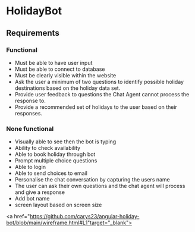 # HolidayBot

## Requirements

### Functional
*	Must be able to have user input
*	Must be able to connect to database
*   Must be clearly visible within the website
*   Ask the user a minimum of two questions to identify possible holiday destinations
    based on the holiday data set. 
*   Provide user feedback to questions the Chat Agent cannot process the response to.
*   Provide a recommended set of holidays to the user based on their responses.

### None functional 
*	Visually able to see then the bot is typing 
*   Ability to check availability 
*   Able to book holiday through bot
*   Prompt multiple choice questions
*   Able to login 
*   Able to send choices to email
*   Personalise the chat conversation by capturing the users name
*   The user can ask their own questions and the chat agent will process and give a 
    response
*   Add bot name
*   screen layout based on screen size


<a href="uml.html" target="_blank"></a>

<a href="https://github.com/carys23/angular-holiday-bot/blob/main/wireframe.html#L1"target="_blank"></a>


